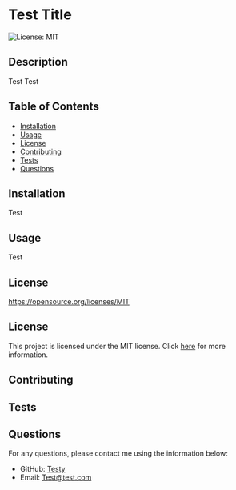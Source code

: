# Test Title

![License: MIT](https://img.shields.io/badge/License-MIT-yellow.svg)

## Description

Test Test

## Table of Contents

- [Installation](#installation)
- [Usage](#usage)
- [License](#license)
- [Contributing](#contributing)
- [Tests](#tests)
- [Questions](#questions)

## Installation

Test

## Usage

Test

## License

https://opensource.org/licenses/MIT

## License

This project is licensed under the MIT license. Click [here](https://opensource.org/licenses/MIT) for more information.

## Contributing



## Tests



## Questions

For any questions, please contact me using the information below:

- GitHub: [Testy](https://github.com/Testy)
- Email: Test@test.com
